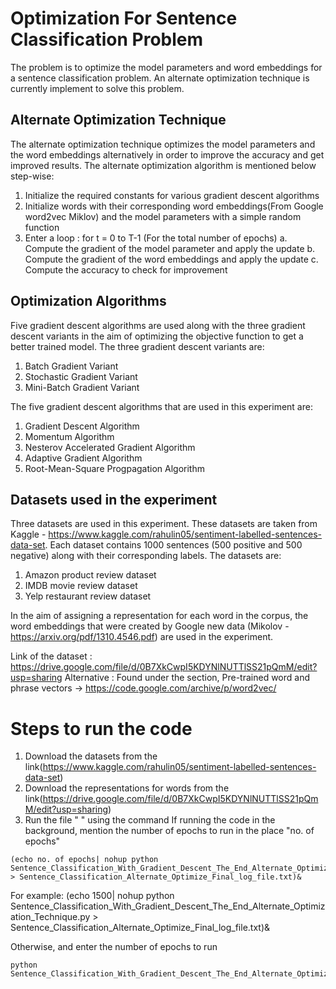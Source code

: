 # Optimization For Sentence Classification Problem

The problem is to optimize the model parameters and word embeddings for a sentence classification problem. An alternate optimization technique is currently implement to solve this problem. 

## Alternate Optimization Technique

The alternate optimization technique optimizes the model parameters and the word embeddings alternatively in order to improve the accuracy and get improved results. The alternate optimization algorithm is mentioned below step-wise:

1. Initialize the required constants for various gradient descent algorithms
2. Initialize words with their corresponding word embeddings(From Google word2vec Miklov) and the model parameters with a simple random function
3. Enter a loop : for t = 0 to T-1 (For the total number of epochs)
  a. Compute the gradient of the model parameter and apply the update
  b. Compute the gradient of the word embeddings and apply the update
  c. Compute the accuracy to check for improvement

## Optimization Algorithms

Five gradient descent algorithms are used along with the three gradient descent variants in the aim of optimizing the objective function to get a better trained model. The three gradient descent variants are:

1. Batch Gradient Variant
2. Stochastic Gradient Variant
3. Mini-Batch Gradient Variant

The five gradient descent algorithms that are used in this experiment are:

1. Gradient Descent Algorithm
2. Momentum Algorithm
3. Nesterov Accelerated Gradient Algorithm
4. Adaptive Gradient Algorithm
5. Root-Mean-Square Progpagation Algorithm

## Datasets used in the experiment

Three datasets are used in this experiment. These datasets are taken from Kaggle - https://www.kaggle.com/rahulin05/sentiment-labelled-sentences-data-set. Each dataset contains 1000 sentences (500 positive and 500 negative) along with their corresponding labels. The datasets are:

1. Amazon product review dataset
2. IMDB movie review dataset
3. Yelp restaurant review dataset

In the aim of assigning a representation for each word in the corpus, the word embeddings that were created by Google new data (Mikolov - https://arxiv.org/pdf/1310.4546.pdf) are used in the experiment.

Link of the dataset : https://drive.google.com/file/d/0B7XkCwpI5KDYNlNUTTlSS21pQmM/edit?usp=sharing
Alternative : Found under the section, Pre-trained word and phrase vectors -> https://code.google.com/archive/p/word2vec/

# Steps to run the code

1. Download the datasets from the link(https://www.kaggle.com/rahulin05/sentiment-labelled-sentences-data-set)
2. Download the representations for words from the link(https://drive.google.com/file/d/0B7XkCwpI5KDYNlNUTTlSS21pQmM/edit?usp=sharing)
3. Run the file " " using the command
If running the code in the background, mention the number of epochs to run in the place "no. of epochs"

```
(echo no. of epochs| nohup python Sentence_Classification_With_Gradient_Descent_The_End_Alternate_Optimization_Technique.py > Sentence_Classification_Alternate_Optimize_Final_log_file.txt)&
```
For example:
(echo 1500| nohup python Sentence_Classification_With_Gradient_Descent_The_End_Alternate_Optimization_Technique.py > Sentence_Classification_Alternate_Optimize_Final_log_file.txt)&

Otherwise, and enter the number of epochs to run
```
python Sentence_Classification_With_Gradient_Descent_The_End_Alternate_Optimization_Technique.py
```
